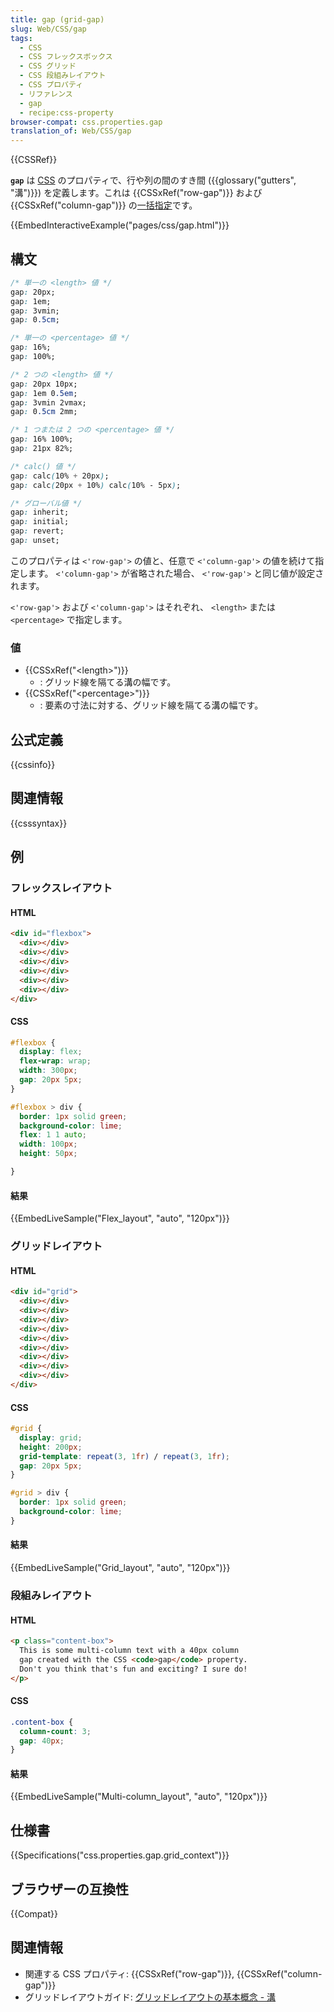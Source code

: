```yaml
---
title: gap (grid-gap)
slug: Web/CSS/gap
tags:
  - CSS
  - CSS フレックスボックス
  - CSS グリッド
  - CSS 段組みレイアウト
  - CSS プロパティ
  - リファレンス
  - gap
  - recipe:css-property
browser-compat: css.properties.gap
translation_of: Web/CSS/gap
---
```

{{CSSRef}}

**`gap`** は [CSS](/ja/docs/Web/CSS) のプロパティで、行や列の間のすき間 ({{glossary("gutters", "溝")}}) を定義します。これは {{CSSxRef("row-gap")}} および {{CSSxRef("column-gap")}} の[一括指定](/ja/docs/Web/CSS/Shorthand_properties)です。

{{EmbedInteractiveExample("pages/css/gap.html")}}

## 構文

```css
/* 単一の <length> 値 */
gap: 20px;
gap: 1em;
gap: 3vmin;
gap: 0.5cm;

/* 単一の <percentage> 値 */
gap: 16%;
gap: 100%;

/* 2 つの <length> 値 */
gap: 20px 10px;
gap: 1em 0.5em;
gap: 3vmin 2vmax;
gap: 0.5cm 2mm;

/* 1 つまたは 2 つの <percentage> 値 */
gap: 16% 100%;
gap: 21px 82%;

/* calc() 値 */
gap: calc(10% + 20px);
gap: calc(20px + 10%) calc(10% - 5px);

/* グローバル値 */
gap: inherit;
gap: initial;
gap: revert;
gap: unset;
```

このプロパティは `<'row-gap'>` の値と、任意で `<'column-gap'>` の値を続けて指定します。 `<'column-gap'>` が省略された場合、 `<'row-gap'>` と同じ値が設定されます。

`<'row-gap'>` および `<'column-gap'>` はそれぞれ、 `<length>` または `<percentage>` で指定します。

### 値

- {{CSSxRef("&lt;length&gt;")}}
  - : グリッド線を隔てる溝の幅です。
- {{CSSxRef("&lt;percentage&gt;")}}
  - : 要素の寸法に対する、グリッド線を隔てる溝の幅です。

## 公式定義

{{cssinfo}}

## 関連情報

{{csssyntax}}

## 例

### フレックスレイアウト

#### HTML

```html
<div id="flexbox">
  <div></div>
  <div></div>
  <div></div>
  <div></div>
  <div></div>
  <div></div>
</div>
```

#### CSS

```css
#flexbox {
  display: flex;
  flex-wrap: wrap;
  width: 300px;
  gap: 20px 5px;
}

#flexbox > div {
  border: 1px solid green;
  background-color: lime;
  flex: 1 1 auto;
  width: 100px;
  height: 50px;

}
```

#### 結果

{{EmbedLiveSample("Flex_layout", "auto", "120px")}}

### グリッドレイアウト

#### HTML

```html
<div id="grid">
  <div></div>
  <div></div>
  <div></div>
  <div></div>
  <div></div>
  <div></div>
  <div></div>
  <div></div>
  <div></div>
</div>
```

#### CSS

```css
#grid {
  display: grid;
  height: 200px;
  grid-template: repeat(3, 1fr) / repeat(3, 1fr);
  gap: 20px 5px;
}

#grid > div {
  border: 1px solid green;
  background-color: lime;
}
```

#### 結果

{{EmbedLiveSample("Grid_layout", "auto", "120px")}}

### 段組みレイアウト

#### HTML

```html
<p class="content-box">
  This is some multi-column text with a 40px column
  gap created with the CSS <code>gap</code> property.
  Don't you think that's fun and exciting? I sure do!
</p>
```

#### CSS

```css
.content-box {
  column-count: 3;
  gap: 40px;
}
```

#### 結果

{{EmbedLiveSample("Multi-column_layout", "auto", "120px")}}

## 仕様書

{{Specifications("css.properties.gap.grid_context")}}

## ブラウザーの互換性

{{Compat}}

## 関連情報

- 関連する CSS プロパティ: {{CSSxRef("row-gap")}}, {{CSSxRef("column-gap")}}
- グリッドレイアウトガイド: [グリッドレイアウトの基本概念 - 溝](/ja/docs/Web/CSS/CSS_Grid_Layout/Basic_Concepts_of_Grid_Layout#gutters)
